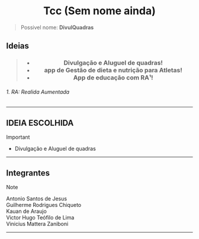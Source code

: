 
<h1 align="center">
  Tcc (Sem nome ainda)


</h1>

> Possivel nome: **DivulQuadras**


## Ideias

<h3 align="center">


> - Divulgação e Aluguel de quadras!
> - app de Gestão de dieta e nutrição para Atletas!
> - App de educação com RA¹!

<h6>
  1. RA: Realida Aumentada
</h6>

</h3>
<hr>

## IDEIA ESCOLHIDA

>[!important]
> - Divulgação e Aluguel de quadras
<hr>


## Integrantes
> [!note]
> Antonio Santos de Jesus<br>
> Guilherme Rodrigues Chiqueto<br>
> Kauan de Araujo<br>
> Victor Hugo Teófilo de Lima<br>
> Vinicius Mattera Zaniboni<br>

<hr>






